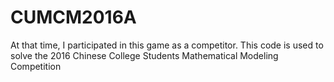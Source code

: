 # CUMCM2016A
At that time, I participated in this game as a competitor.
This code is used to solve the 2016 Chinese College Students Mathematical Modeling Competition
